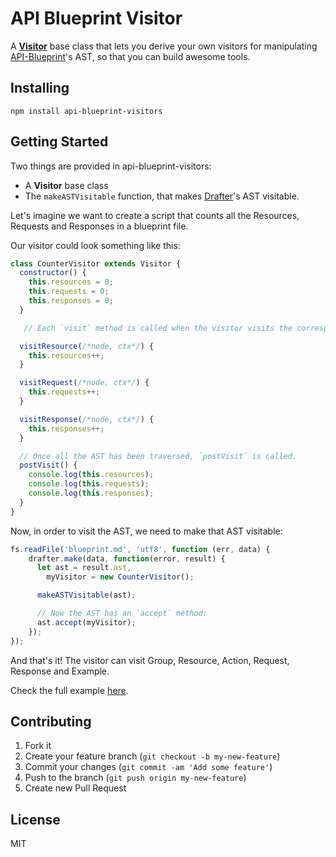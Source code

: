 # API Blueprint Visitor
A **[Visitor](https://en.wikipedia.org/wiki/Visitor_pattern)** base class that lets you derive your own visitors for manipulating
[API-Blueprint](https://github.com/apiaryio/api-blueprint)'s AST, so that you can build awesome tools.

## Installing
`npm install api-blueprint-visitors`

## Getting Started
Two things are provided in api-blueprint-visitors:

* A **Visitor** base class
* The `makeASTVisitable` function, that makes [Drafter](https://github.com/apiaryio/drafter.js)'s AST visitable.

Let's imagine we want to create a script that counts all the Resources, Requests
and Responses in a blueprint file.

Our visitor could look something like this:

```js
class CounterVisitor extends Visitor {
  constructor() {
    this.resources = 0;
    this.requests = 0;
    this.responses = 0;
  }

   // Each `visit` method is called when the visitor visits the corresponding node.

  visitResource(/*node, ctx*/) {
    this.resources++;
  }

  visitRequest(/*node, ctx*/) {
    this.requests++;
  }

  visitResponse(/*node, ctx*/) {
    this.responses++;
  }

  // Once all the AST has been traversed, `postVisit` is called.
  postVisit() {
    console.log(this.resources);
    console.log(this.requests);
    console.log(this.responses);
  }
}
```

Now, in order to visit the AST, we need to make that AST visitable:

```js
fs.readFile('blueprint.md', 'utf8', function (err, data) {
    drafter.make(data, function(error, result) {
      let ast = result.ast,
        myVisitor = new CounterVisitor();

      makeASTVisitable(ast);

      // Now the AST has an `accept` method:
      ast.accept(myVisitor);
    });
});
```

And that's it! The visitor can visit Group, Resource, Action, Request, Response
and Example.

Check the full example [here](examples/CounterVisitor.js).

## Contributing
1. Fork it
2. Create your feature branch (`git checkout -b my-new-feature`)
3. Commit your changes (`git commit -am 'Add some feature'`)
4. Push to the branch (`git push origin my-new-feature`)
5. Create new Pull Request

## License
MIT

